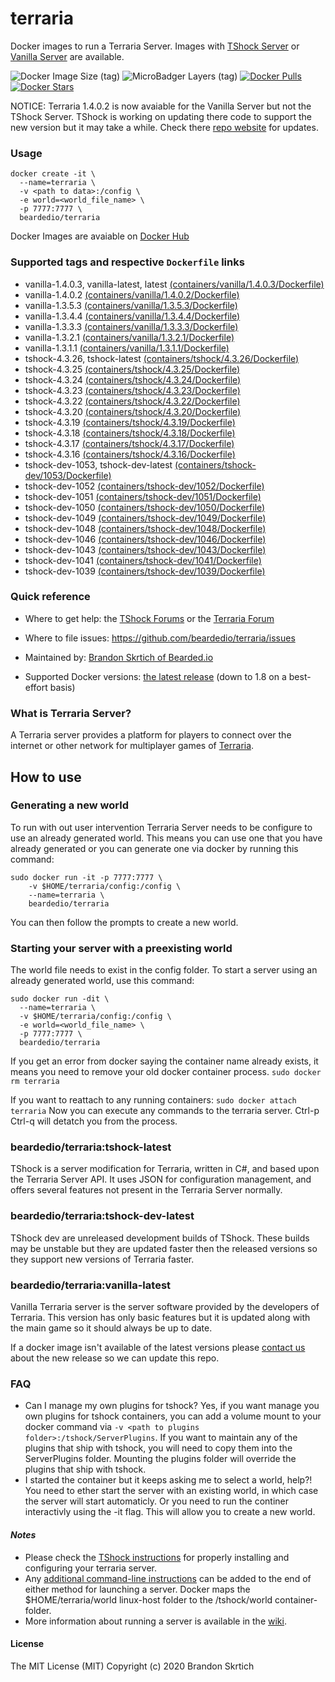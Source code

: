 # terraria

Docker images to run a Terraria Server. Images with [TShock Server](https://github.com/Pryaxis/TShock) or [Vanilla Server](https://terraria.gamepedia.com/Server) are available.

![Docker Image Size (tag)](https://img.shields.io/docker/image-size/beardedio/terraria/latest) ![MicroBadger Layers (tag)](https://img.shields.io/microbadger/layers/beardedio/terraria/latest) [![Docker Pulls](https://img.shields.io/docker/pulls/beardedio/terraria.svg)]() [![Docker Stars](https://img.shields.io/docker/stars/beardedio/terraria.svg)]()

NOTICE: Terraria 1.4.0.2 is now avaiable for the Vanilla Server but not the TShock Server. TShock is working on updating there code to support
the new version but it may take a while. Check there [repo website](https://github.com/Pryaxis/TShock#readme) for updates.

### Usage

```
docker create -it \
  --name=terraria \
  -v <path to data>:/config \
  -e world=<world_file_name> \
  -p 7777:7777 \
  beardedio/terraria
```

Docker Images are avaiable on [Docker Hub](https://hub.docker.com/repository/docker/beardedio/terraria)

### Supported tags and respective `Dockerfile` links

- vanilla-1.4.0.3, vanilla-latest, latest [(containers/vanilla/1.4.0.3/Dockerfile)](https://github.com/beardedio/terraria/blob/master/containers/vanilla/1.4.0.3/Dockerfile)
- vanilla-1.4.0.2 [(containers/vanilla/1.4.0.2/Dockerfile)](https://github.com/beardedio/terraria/blob/master/containers/vanilla/1.4.0.2/Dockerfile)
- vanilla-1.3.5.3 [(containers/vanilla/1.3.5.3/Dockerfile)](https://github.com/beardedio/terraria/blob/master/containers/vanilla/1.3.5.3/Dockerfile)
- vanilla-1.3.4.4 [(containers/vanilla/1.3.4.4/Dockerfile)](https://github.com/beardedio/terraria/blob/master/containers/vanilla/1.3.4.4/Dockerfile)
- vanilla-1.3.3.3 [(containers/vanilla/1.3.3.3/Dockerfile)](https://github.com/beardedio/terraria/blob/master/containers/vanilla/1.3.3.3/Dockerfile)
- vanilla-1.3.2.1 [(containers/vanilla/1.3.2.1/Dockerfile)](https://github.com/beardedio/terraria/blob/master/containers/vanilla/1.3.2.1/Dockerfile)
- vanilla-1.3.1.1 [(containers/vanilla/1.3.1.1/Dockerfile)](https://github.com/beardedio/terraria/blob/master/containers/vanilla/1.3.1.1/Dockerfile)
- tshock-4.3.26, tshock-latest [(containers/tshock/4.3.26/Dockerfile)](https://github.com/beardedio/terraria/blob/master/containers/tshock/4.3.26/Dockerfile)
- tshock-4.3.25 [(containers/tshock/4.3.25/Dockerfile)](https://github.com/beardedio/terraria/blob/master/containers/tshock/4.3.25/Dockerfile)
- tshock-4.3.24 [(containers/tshock/4.3.24/Dockerfile)](https://github.com/beardedio/terraria/blob/master/containers/tshock/4.3.24/Dockerfile)
- tshock-4.3.23 [(containers/tshock/4.3.23/Dockerfile)](https://github.com/beardedio/terraria/blob/master/containers/tshock/4.3.23/Dockerfile)
- tshock-4.3.22 [(containers/tshock/4.3.22/Dockerfile)](https://github.com/beardedio/terraria/blob/master/containers/tshock/4.3.22/Dockerfile)
- tshock-4.3.20 [(containers/tshock/4.3.20/Dockerfile)](https://github.com/beardedio/terraria/blob/master/containers/tshock/4.3.20/Dockerfile)
- tshock-4.3.19 [(containers/tshock/4.3.19/Dockerfile)](https://github.com/beardedio/terraria/blob/master/containers/tshock/4.3.19/Dockerfile)
- tshock-4.3.18 [(containers/tshock/4.3.18/Dockerfile)](https://github.com/beardedio/terraria/blob/master/containers/tshock/4.3.18/Dockerfile)
- tshock-4.3.17 [(containers/tshock/4.3.17/Dockerfile)](https://github.com/beardedio/terraria/blob/master/containers/tshock/4.3.17/Dockerfile)
- tshock-4.3.16 [(containers/tshock/4.3.16/Dockerfile)](https://github.com/beardedio/terraria/blob/master/containers/tshock/4.3.16/Dockerfile)
- tshock-dev-1053, tshock-dev-latest [(containers/tshock-dev/1053/Dockerfile)](https://github.com/beardedio/terraria/blob/master/containers/tshock-dev/1053/Dockerfile)
- tshock-dev-1052 [(containers/tshock-dev/1052/Dockerfile)](https://github.com/beardedio/terraria/blob/master/containers/tshock-dev/1052/Dockerfile)
- tshock-dev-1051 [(containers/tshock-dev/1051/Dockerfile)](https://github.com/beardedio/terraria/blob/master/containers/tshock-dev/1051/Dockerfile)
- tshock-dev-1050 [(containers/tshock-dev/1050/Dockerfile)](https://github.com/beardedio/terraria/blob/master/containers/tshock-dev/1050/Dockerfile)
- tshock-dev-1049 [(containers/tshock-dev/1049/Dockerfile)](https://github.com/beardedio/terraria/blob/master/containers/tshock-dev/1049/Dockerfile)
- tshock-dev-1048 [(containers/tshock-dev/1048/Dockerfile)](https://github.com/beardedio/terraria/blob/master/containers/tshock-dev/1048/Dockerfile)
- tshock-dev-1046 [(containers/tshock-dev/1046/Dockerfile)](https://github.com/beardedio/terraria/blob/master/containers/tshock-dev/1046/Dockerfile)
- tshock-dev-1043 [(containers/tshock-dev/1043/Dockerfile)](https://github.com/beardedio/terraria/blob/master/containers/tshock-dev/1043/Dockerfile)
- tshock-dev-1041 [(containers/tshock-dev/1041/Dockerfile)](https://github.com/beardedio/terraria/blob/master/containers/tshock-dev/1041/Dockerfile)
- tshock-dev-1039 [(containers/tshock-dev/1039/Dockerfile)](https://github.com/beardedio/terraria/blob/master/containers/tshock-dev/1039/Dockerfile)

### Quick reference

- Where to get help:
  the [TShock Forums](https://github.com/Pryaxis/TShock/discussions) or the [Terraria Forum](https://forums.terraria.org/index.php?forums/)

- Where to file issues:
  https://github.com/beardedio/terraria/issues

- Maintained by:
  [Brandon Skrtich of Bearded.io](https://www.bearded.io/#footer)

- Supported Docker versions:
  [the latest release](https://github.com/docker/docker-ce/releases/latest) (down to 1.8 on a best-effort basis)

### What is Terraria Server?

A Terraria server provides a platform for players to connect over the internet or other network for multiplayer games of [Terraria](https://terraria.org/).

## How to use

### Generating a new world

To run with out user intervention Terraria Server needs to be configure to use an already generated world. This means you can use one that you have already generated or you can generate one via docker by running this command:

```
sudo docker run -it -p 7777:7777 \
    -v $HOME/terraria/config:/config \
    --name=terraria \
    beardedio/terraria
```

You can then follow the prompts to create a new world.

### Starting your server with a preexisting world

The world file needs to exist in the config folder.
To start a server using an already generated world, use this command:

```
sudo docker run -dit \
  --name=terraria \
  -v $HOME/terraria/config:/config \
  -e world=<world_file_name> \
  -p 7777:7777 \
  beardedio/terraria
```

If you get an error from docker saying the container name already exists, it means you need to remove your old docker container process.
`sudo docker rm terraria`

If you want to reattach to any running containers:
`sudo docker attach terraria`
Now you can execute any commands to the terraria server. Ctrl-p Ctrl-q will detatch you from the process.

### beardedio/terraria:tshock-latest

TShock is a server modification for Terraria, written in C#, and based upon the Terraria Server API. It uses JSON for configuration management, and offers several features not present in the Terraria Server normally.

### beardedio/terraria:tshock-dev-latest

TShock dev are unreleased development builds of TShock. These builds may be unstable but they are updated faster then the released versions so they support new versions of Terraria faster.

### beardedio/terraria:vanilla-latest

Vanilla Terraria server is the server software provided by the developers of Terraria. This version has only basic features but it is updated along with the main game so it should always be up to date.

If a docker image isn't available of the latest versions please [contact us](https://www.bearded.io/#footer) about the new release so we can update this repo.

### FAQ

- Can I manage my own plugins for tshock?
  Yes, if you want manage you own plugins for tshock containers, you can add a volume mount to your docker command via `-v <path to plugins folder>:/tshock/ServerPlugins`. If you want to maintain any of the plugins that ship with tshock, you will need to copy them into the ServerPlugins folder. Mounting the plugins folder will override the plugins that ship with tshock.
- I started the container but it keeps asking me to select a world, help?!
  You need to ether start the server with an existing world, in which case the server will start automaticly. Or you need to run the continer interactivly using the -it flag. This will allow you to create a new world.

#### _Notes_

- Please check the [TShock instructions](https://tshock.readme.io/docs/getting-started) for properly installing and configuring your terraria server.
- Any [additional command-line instructions](https://tshock.readme.io/docs/command-line-parameters) can be added to the end of either method for launching a server. Docker maps the \$HOME/terraria/world linux-host folder to the /tshock/world container-folder.
- More information about running a server is available in the [wiki](https://terraria.gamepedia.com/Server).

#### License

The MIT License (MIT)
Copyright (c) 2020 Brandon Skrtich

